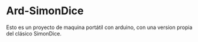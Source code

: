 # Ard-SimonDice
Esto es un proyecto de maquina portátil con arduino, con una version propia del clásico SimonDice.
